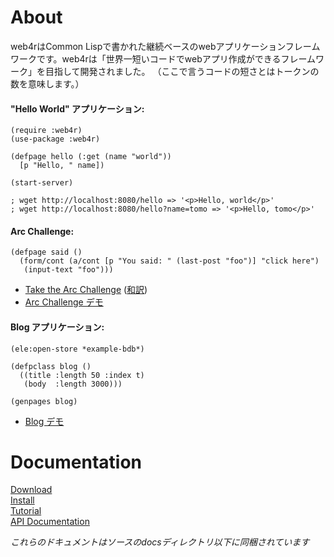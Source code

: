 About
======
web4rはCommon Lispで書かれた継続ベースのwebアプリケーションフレームワークです。web4rは「世界一短いコードでwebアプリ作成ができるフレームワーク」を目指して開発されました。
（ここで言うコードの短さとはトークンの数を意味します。）

#### "Hello World" アプリケーション:

    (require :web4r)
    (use-package :web4r)
    
    (defpage hello (:get (name "world"))
      [p "Hello, " name])
    
    (start-server)

    ; wget http://localhost:8080/hello => '<p>Hello, world</p>'
    ; wget http://localhost:8080/hello?name=tomo => '<p>Hello, tomo</p>'

#### Arc Challenge:

    (defpage said ()
      (form/cont (a/cont [p "You said: " (last-post "foo")] "click here")
       (input-text "foo")))

- [Take the Arc Challenge](http://www.paulgraham.com/arcchallenge.html) 
  ([和訳](http://practical-scheme.net/wiliki/wiliki.cgi?Arc%E3%81%8B%E3%82%89%E3%81%AE%E6%8C%91%E6%88%A6))
- [Arc Challenge デモ](http://demo.web4r.org/said)

#### Blog アプリケーション:

    (ele:open-store *example-bdb*)

    (defpclass blog ()
      ((title :length 50 :index t)
       (body  :length 3000)))
    
    (genpages blog)

- [Blog デモ](http://demo.web4r.org/blog)

Documentation
==============
[Download](http://web4r.org/ja/download)  
[Install](http://web4r.org/ja/install)  
[Tutorial](http://web4r.org/ja/tutorial)  
[API Documentation](http://web4r.org/ja/api)  

*これらのドキュメントはソースのdocsディレクトリ以下に同梱されています*

